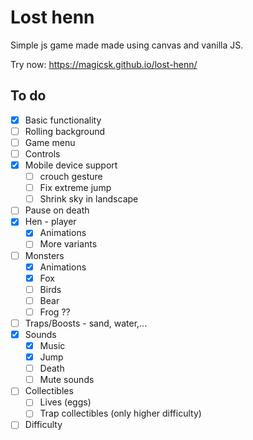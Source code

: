 # Lost henn

Simple js game made made using canvas and vanilla JS.

Try now: <https://magicsk.github.io/lost-henn/>

## To do

- [x] Basic functionality
- [ ] Rolling background
- [ ] Game menu
- [ ] Controls
- [x] Mobile device support
  - [ ] crouch gesture
  - [ ] Fix extreme jump
  - [ ] Shrink sky in landscape
- [ ] Pause on death
- [x] Hen - player
  - [x] Animations
  - [ ] More variants
- [ ] Monsters
  - [x] Animations
  - [x] Fox
  - [ ] Birds
  - [ ] Bear
  - [ ] Frog ??
- [ ] Traps/Boosts - sand, water,...
- [x] Sounds
  - [x] Music
  - [x] Jump
  - [ ] Death
  - [ ] Mute sounds
- [ ] Collectibles
  - [ ] Lives (eggs)
  - [ ] Trap collectibles (only higher difficulty)
- [ ] Difficulty
